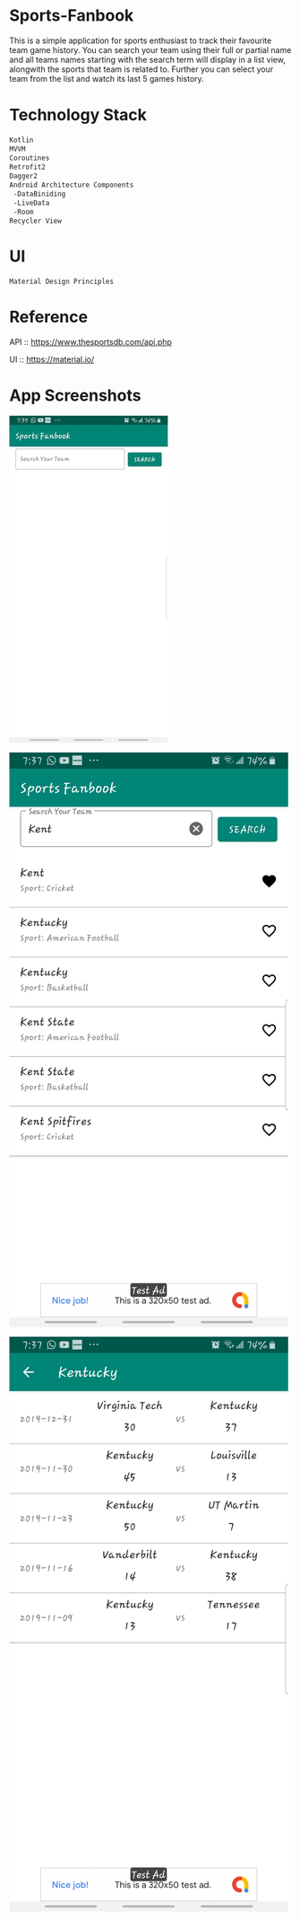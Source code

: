 # Sports-Fanbook

This is a simple application for sports enthusiast to track their favourite team game history. You can search your team using their 
full or partial name and all teams names starting with the search term will display in a list view, alongwith the sports that team 
is related to. Further you can select your team from the list and watch its last 5 games history.

# Technology Stack
		 
   	Kotlin
    MVVM
    Coroutines
    Retrofit2
    Dagger2
	Android Architecture Components
 	 -DataBiniding
	 -LiveData
	 -Room
	Recycler View
	
# UI 
	Material Design Principles

# Reference
API :: https://www.thesportsdb.com/api.php

UI  :: https://material.io/
# App Screenshots

![Search Screen](/images/search.jpg)

![Team List Screen](/images/teamlist.jpg)

![Game History Screen](/images/gamehistory.jpg)

